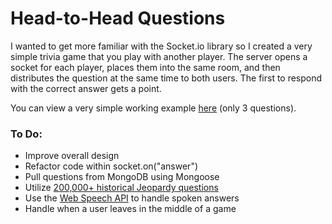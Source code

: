 # Head-to-Head Questions 

I wanted to get more familiar with the Socket.io library so I created a very simple trivia game that you play with another player.  The server opens a socket for each player, places them into the same room, and then distributes the question at the same time to both users.  The first to respond with the correct answer gets a point.

You can view a very simple working example [here](http://peaceful-citadel-7847.herokuapp.com/) (only 3 questions).

### To Do:
- Improve overall design
- Refactor code within socket.on("answer")
- Pull questions from MongoDB using Mongoose
- Utilize [200,000+ historical Jeopardy questions](http://usareddit.com/r/datasets/comments/1uyd0t/200000_jeopardy_questions_in_a_json_file/)
- Use the [Web Speech API](http://updates.html5rocks.com/2013/01/Voice-Driven-Web-Apps-Introduction-to-the-Web-Speech-API) to handle spoken answers
- Handle when a user leaves in the middle of a game

